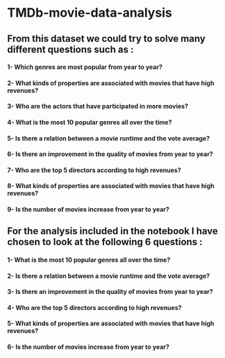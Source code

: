 # TMDb-movie-data-analysis
## From this dataset we could try to solve many different questions such as : 
  
  #### 1- Which genres are most popular from year to year? 
  
  #### 2- What kinds of properties are associated with movies that have high revenues? 
  
  #### 3- Who are the actors that have participated in more movies? 
  
  #### 4- What is the most 10 popular genres all over the time? 
  
  #### 5- Is there a relation between a movie runtime and the vote average? 
  
  #### 6- Is there an improvement in the quality of movies from year to year? 
  
  #### 7- Who are the top 5 directors according to high revenues? 
  
  #### 8- What kinds of properties are associated with movies that have high revenues? 
  
  #### 9- Is the number of movies increase from year to year? 
  
  ## For the analysis included in the notebook I have chosen to look at the following 6 questions : 
  
  #### 1- What is the most 10 popular genres all over the time? 
  
  #### 2- Is there a relation between a movie runtime and the vote average? 
  
  #### 3- Is there an improvement in the quality of movies from year to year? 
  
  #### 4- Who are the top 5 directors according to high revenues? 
  
  #### 5- What kinds of properties are associated with movies that have high revenues? 
  
  #### 6- Is the number of movies increase from year to year?
